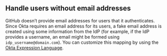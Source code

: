 ## Handle users without email addresses

GitHub doesn’t provide email addresses for users that it authenticates. Since Okta requires an email address for its users, a fake email address is created using some information from the IdP (for example, if the IdP provides a username, an email might be formed using `idp_username@domain.com`). You can customize this mapping by using the [Okta Expression Language](/docs/reference/okta-expression-language/).

